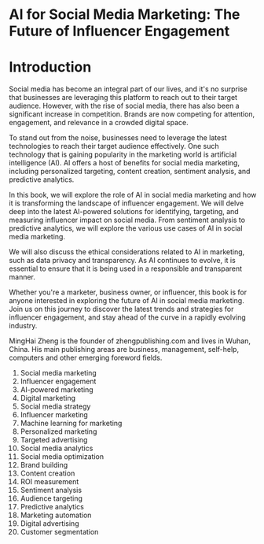 # AI for Social Media Marketing: The Future of Influencer Engagement

# Introduction

Social media has become an integral part of our lives, and it's no surprise that businesses are leveraging this platform to reach out to their target audience. However, with the rise of social media, there has also been a significant increase in competition. Brands are now competing for attention, engagement, and relevance in a crowded digital space.

To stand out from the noise, businesses need to leverage the latest technologies to reach their target audience effectively. One such technology that is gaining popularity in the marketing world is artificial intelligence (AI). AI offers a host of benefits for social media marketing, including personalized targeting, content creation, sentiment analysis, and predictive analytics.

In this book, we will explore the role of AI in social media marketing and how it is transforming the landscape of influencer engagement. We will delve deep into the latest AI-powered solutions for identifying, targeting, and measuring influencer impact on social media. From sentiment analysis to predictive analytics, we will explore the various use cases of AI in social media marketing.

We will also discuss the ethical considerations related to AI in marketing, such as data privacy and transparency. As AI continues to evolve, it is essential to ensure that it is being used in a responsible and transparent manner.

Whether you're a marketer, business owner, or influencer, this book is for anyone interested in exploring the future of AI in social media marketing. Join us on this journey to discover the latest trends and strategies for influencer engagement, and stay ahead of the curve in a rapidly evolving industry.

MingHai Zheng is the founder of zhengpublishing.com and lives in Wuhan, China. His main publishing areas are business, management, self-help, computers and other emerging foreword fields.



1. Social media marketing
2. Influencer engagement
3. AI-powered marketing
4. Digital marketing
5. Social media strategy
6. Influencer marketing
7. Machine learning for marketing
8. Personalized marketing
9. Targeted advertising
10. Social media analytics
11. Social media optimization
12. Brand building
13. Content creation
14. ROI measurement
15. Sentiment analysis
16. Audience targeting
17. Predictive analytics
18. Marketing automation
19. Digital advertising
20. Customer segmentation

